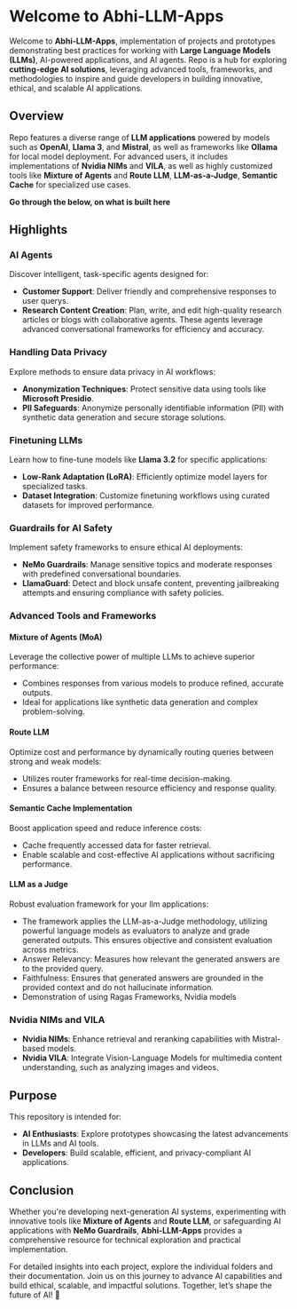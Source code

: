 # Welcome to Abhi-LLM-Apps

Welcome to **Abhi-LLM-Apps**, implementation of projects and prototypes demonstrating best practices for working with **Large Language Models (LLMs)**, AI-powered applications, and AI agents. Repo is a hub for exploring **cutting-edge AI solutions**, leveraging advanced tools, frameworks, and methodologies to inspire and guide developers in building innovative, ethical, and scalable AI applications.

## Overview

Repo features a diverse range of **LLM applications** powered by models such as **OpenAI**, **Llama 3**, and **Mistral**, as well as frameworks like **Ollama** for local model deployment. For advanced users, it includes implementations of **Nvidia NIMs** and **VILA**, as well as highly customized tools like **Mixture of Agents** and **Route LLM**, **LLM-as-a-Judge**, **Semantic Cache** for specialized use cases.

**Go through the below, on what is built here**

## Highlights

### AI Agents
Discover intelligent, task-specific agents designed for:
- **Customer Support**: Deliver friendly and comprehensive responses to user querys.
- **Research Content Creation**: Plan, write, and edit high-quality research articles or blogs with collaborative agents.
These agents leverage advanced conversational frameworks for efficiency and accuracy.

### Handling Data Privacy
Explore methods to ensure data privacy in AI workflows:
- **Anonymization Techniques**: Protect sensitive data using tools like **Microsoft Presidio**.
- **PII Safeguards**: Anonymize personally identifiable information (PII) with synthetic data generation and secure storage solutions.

### Finetuning LLMs
Learn how to fine-tune models like **Llama 3.2** for specific applications:
- **Low-Rank Adaptation (LoRA)**: Efficiently optimize model layers for specialized tasks.
- **Dataset Integration**: Customize finetuning workflows using curated datasets for improved performance.

### Guardrails for AI Safety
Implement safety frameworks to ensure ethical AI deployments:
- **NeMo Guardrails**: Manage sensitive topics and moderate responses with predefined conversational boundaries.
- **LlamaGuard**: Detect and block unsafe content, preventing jailbreaking attempts and ensuring compliance with safety policies.

### Advanced Tools and Frameworks

#### Mixture of Agents (MoA)
Leverage the collective power of multiple LLMs to achieve superior performance:
- Combines responses from various models to produce refined, accurate outputs.
- Ideal for applications like synthetic data generation and complex problem-solving.

#### Route LLM
Optimize cost and performance by dynamically routing queries between strong and weak models:
- Utilizes router frameworks for real-time decision-making.
- Ensures a balance between resource efficiency and response quality.

#### Semantic Cache Implementation
Boost application speed and reduce inference costs:
- Cache frequently accessed data for faster retrieval.
- Enable scalable and cost-effective AI applications without sacrificing performance.

#### LLM as a Judge
Robust evaluation framework for your llm applications:
- The framework applies the LLM-as-a-Judge methodology, utilizing powerful language models as evaluators to analyze and grade generated outputs. This ensures objective and consistent evaluation across metrics.
- Answer Relevancy: Measures how relevant the generated answers are to the provided query.
- Faithfulness: Ensures that generated answers are grounded in the provided context and do not hallucinate information.
- Demonstration of using Ragas Frameworks, Nvidia models

### Nvidia NIMs and VILA
- **Nvidia NIMs**: Enhance retrieval and reranking capabilities with Mistral-based models.
- **Nvidia VILA**: Integrate Vision-Language Models for multimedia content understanding, such as analyzing images and videos.

## Purpose

This repository is intended for:
- **AI Enthusiasts**: Explore prototypes showcasing the latest advancements in LLMs and AI tools.
- **Developers**: Build scalable, efficient, and privacy-compliant AI applications.

## Conclusion

Whether you're developing next-generation AI systems, experimenting with innovative tools like **Mixture of Agents** and **Route LLM**, or safeguarding AI applications with **NeMo Guardrails**, **Abhi-LLM-Apps** provides a comprehensive resource for technical exploration and practical implementation.

For detailed insights into each project, explore the individual folders and their documentation. Join us on this journey to advance AI capabilities and build ethical, scalable, and impactful solutions. Together, let’s shape the future of AI! 🚀
